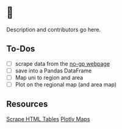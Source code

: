 # 🥑

Description and contributors go here.

## To-Dos

- [ ] scrape data from the [no-gp webpage](https://nogreenpassdocenti.wordpress.com/)
- [ ] save into a Pandas DataFrame
- [ ] Map uni to region and area
- [ ] Plot on the regional map (and area map)

## Resources

[Scrape HTML Tables](https://towardsdatascience.com/web-scraping-html-tables-with-python-c9baba21059)
[Plotly Maps](https://plotly.com/python/maps/)
